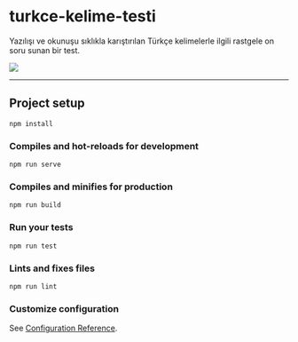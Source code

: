 # turkce-kelime-testi

Yazılışı ve okunuşu sıklıkla karıştırılan Türkçe kelimelerle ilgili rastgele on soru sunan bir test.

![](https://user-images.githubusercontent.com/2070277/65552638-981bec80-df2d-11e9-85ed-c51210ec1d89.png)

---

## Project setup
```
npm install
```

### Compiles and hot-reloads for development
```
npm run serve
```

### Compiles and minifies for production
```
npm run build
```

### Run your tests
```
npm run test
```

### Lints and fixes files
```
npm run lint
```

### Customize configuration
See [Configuration Reference](https://cli.vuejs.org/config/).